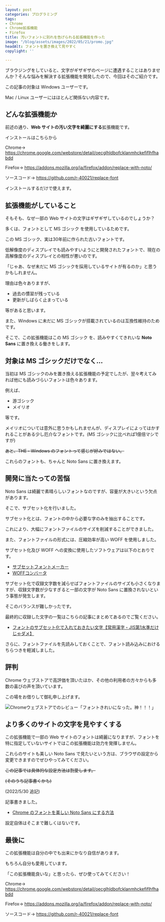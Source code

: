 ```yaml
---
layout: post
categories: プログラミング
tags:
- Chrome
- Chrome拡張機能
- Firefox
title: 汚いフォントに別れを告げられる拡張機能を作った
image: "/blog/assets/images/2022/05/21/promo.jpg"
headAlt: フォントを置き換えて見やすく
copylight: ''

---
```

ブラウジングをしていると、文字がギザギザのページに遭遇することはありませんか？そんな悩みを解決する拡張機能を開発したので、今回はそのご紹介です。

<div class="success-card">

この記事の対象は Windows ユーザーです。

Mac / Linux ユーザーにはほとんど関係ない内容です。

</div>

## どんな拡張機能か

前述の通り、**Web サイトの汚い文字を綺麗にする**拡張機能です。

インストールはこちらから

Chrome→ <a href="https://chrome.google.com/webstore/detail/oecglhldbofcklanmhckefiflhfhabdd" target="_blank" rel="noopener noreferrer">https://chrome.google.com/webstore/detail/oecglhldbofcklanmhckefiflhfhabdd</a>

Firefox→ <a href="https://addons.mozilla.org/ja/firefox/addon/replace-with-noto/" target="_blank" rel="noopener noreferrer">https://addons.mozilla.org/ja/firefox/addon/replace-with-noto/</a>

ソースコード→ <a href="https://github.com/r-40021/replace-font" target="_blank" rel="noopener noreferrer">https://github.com/r-40021/replace-font</a>

インストールするだけで使えます。

## 拡張機能がしていること

そもそも、なぜ一部の Web サイトの文字はギザギザしているのでしょうか？

多くは、フォントとして MS ゴシック を使用しているためです。

この MS ゴシック、実は30年前に作られた古いフォントです。

低解像度のディスプレイでも読みやすいようにと開発されたフォントで、現在の高解像度のディスプレイとの相性が悪いのです。

「じゃあ、なぜ未だに MS ゴシックを採用しているサイトが有るのか」と思うかもしれません。

理由は色々ありますが、

* 過去の慣習が残っている
* 更新がしばらく止まっている

等があると思います。

また、Windows に未だに MS ゴシックが搭載されているのは互換性維持のためです。

そこで、この拡張機能はこの MS ゴシック を、読みやすくてきれいな **Noto Sans** に置き換える働きをします。

## 対象は MS ゴシックだけでなく…

当初は MS ゴシックのみを置き換える拡張機能の予定でしたが、翌々考えてみれば他にも読みづらいフォントは色々あります。

例えば、

* 游ゴシック
* メイリオ

等です。

メイリオについては意外に思うかもしれませんが、ディスプレイによってはかすれることがある少し厄介なフォントです。(MS ゴシックに比べれば1億倍マシですが)

~~あと、THE・Windows のフォントって感じが好みではない。~~

これらのフォントも、ちゃんと Noto Sans に置き換えます。

## 開発に当たっての苦悩

Noto Sans は綺麗で素晴らしいフォントなのですが、容量が大きいという欠点があります。

そこで、サブセット化を行いました。

サブセット化とは、フォントの中から必要な字のみを抽出することです。

これにより、大幅にフォントファイルのサイズを削減することができました。

また、フォントファイルの形式には、圧縮効率が高い WOFF を使用しました。

サブセット化及び WOFF への変換に使用したソフトウェアは以下のとおりです。

* <a href="https://opentype.jp/subsetfontmk.htm" target="_blank" rel="noopener noreferrer">サブセットフォントメーカー</a>
* <a href="https://opentype.jp/woffconv.htm" target="_blank" rel="noopener noreferrer">WOFFコンバータ</a>

サブセット化で収録文字数を減らせばフォントファイルのサイズも小さくなりますが、収録文字数が少なすぎると一部の文字が Noto Sans に置換されないという事態が発生します。

そこのバランスが難しかったです。

最終的に収録した文字の一覧はこちらの記事にまとめてあるのでご覧ください。

* [フォントのサブセット化で入れておきたい文字【常用漢字・JIS第1水準だけじゃダメ】](https://r-40021.github.io/blog/2022-05/subset)

さらに、フォントファイルを先読みしておくことで、フォント読み込みにおけるちらつきを軽減しました。

## 評判

Chrome ウェブストアで高評価を頂いたほか、その他の利用者の方々からも多数の喜びの声を頂いています。

この場をお借りして御礼申し上げます。

![Chromeウェブストアでのレビュー「フォントきれいになった。神！！！」](/blog/assets/images/2022/05/21/review.jpg)

## より多くのサイトの文字を見やすくする

この拡張機能で一部の Web サイトのフォントは綺麗になりますが、フォントを特に指定していないサイトではこの拡張機能は効力を発揮しません。

これらのサイトも美しい Noto Sans で見たいという方は、ブラウザの設定から変更できますのでぜひやってみてください。

~~この記事では具体的な設定方法は割愛します。~~

~~(そのうち記事書くかも)~~

(2022/5/30 追記)

記事書きました。

* [Chrome のフォントを美しい Noto Sans にする方法](https://r-40021.github.io/blog/2022-05/font)

設定自体はそこまで難しくはないです。

## 最後に

この拡張機能は自分の中でも出来にかなり自信があります。

もちろん自分も愛用しています。

「この拡張機能良いな」と思ったら、ぜひ使ってみてください！

Chrome→ <a href="https://chrome.google.com/webstore/detail/oecglhldbofcklanmhckefiflhfhabdd" target="_blank" rel="noopener noreferrer">https://chrome.google.com/webstore/detail/oecglhldbofcklanmhckefiflhfhabdd</a>

Firefox→ <a href="https://addons.mozilla.org/ja/firefox/addon/replace-with-noto/" target="_blank" rel="noopener noreferrer">https://addons.mozilla.org/ja/firefox/addon/replace-with-noto/</a>

ソースコード→ <a href="https://github.com/r-40021/replace-font" target="_blank" rel="noopener noreferrer">https://github.com/r-40021/replace-font</a>